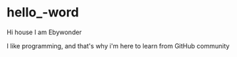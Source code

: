 # hello_-word
Hi house
I am Ebywonder

I like programming, and that's why i'm here to learn from GitHub community
